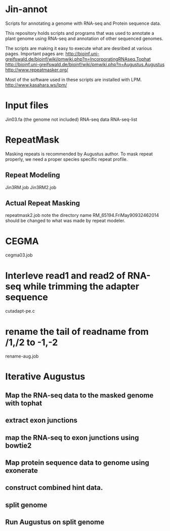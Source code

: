Jin-annot
=========

Scripts for annotating a genome with RNA-seq and Protein sequence data.

This repository holds scripts and programs that was used to 
annotate a plant genome using RNA-seq and annotation of other 
sequenced genomes.

The scripts are making it easy to execute what are desribed at various pages.
Important pages are:
http://bioinf.uni-greifswald.de/bioinf/wiki/pmwiki.php?n=IncorporatingRNAseq.Tophat
http://bioinf.uni-greifswald.de/bioinf/wiki/pmwiki.php?n=Augustus.Augustus
http://www.repeatmasker.org/

Most of the software used in these scripts are installed with LPM.
http://www.kasahara.ws/lpm/

# Input files
Jin03.fa (the genome not included)
RNA-seq data
RNA-seq-list

# RepeatMask
Masking repeats is recommended by Augustus author. 
To mask repeat properly, we need a proper species specific repeat profile.
## Repeat Modeling

Jin3RM.job
Jin3RM2.job
## Actual Repeat Masking
repeatmask2.job
note the directory name RM_65194.FriMay90932462014 should be changed to
what was made by repeat modeler.

# CEGMA
cegma03.job

# Interleve read1 and read2 of RNA-seq while trimming the adapter sequence
cutadapt-pe.c

# rename the tail of readname from /1,/2 to -1,-2
rename-aug.job

# Iterative Augustus
## Map the RNA-seq data to the masked genome with tophat
## extract exon junctions
## map the RNA-seq to exon junctions using bowtie2

## Map protein sequence data to genome using exonerate
## construct combined hint data.
## split genome
## Run Augustus on split genome

